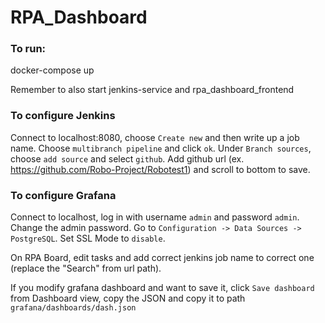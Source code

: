 # RPA_Dashboard

### To run:
docker-compose up

Remember to also start jenkins-service and rpa_dashboard_frontend

### To configure Jenkins
Connect to localhost:8080, choose `Create new` and then write up a job name. Choose `multibranch pipeline` and click `ok`. Under `Branch sources`, choose `add source` and select `github`. Add github url (ex. https://github.com/Robo-Project/Robotest1) and scroll to bottom to save.

### To configure Grafana
Connect to localhost, log in with username `admin` and password `admin`. Change the admin password.
Go to `Configuration -> Data Sources -> PostgreSQL`. Set SSL Mode to `disable`.

On RPA Board, edit tasks and add correct jenkins job name to correct one (replace the "Search" from url path).

If you modify grafana dashboard and want to save it, click `Save dashboard` from Dashboard view, copy the JSON and copy it to path `grafana/dashboards/dash.json`

